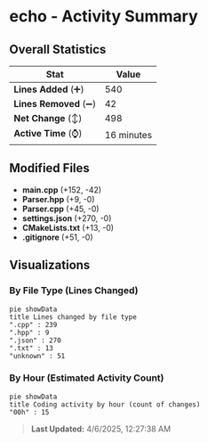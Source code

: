 # echo - Activity Summary 

## Overall Statistics

| Stat                   | Value                                                             |
| ---------------------- | ----------------------------------------------------------------- |
| **Lines Added** (➕)   | 540                                          |
| **Lines Removed** (➖) | 42                                        |
| **Net Change** (↕)    | 498                |
| **Active Time** (⌚)   | 16 minutes |


## Modified Files
- **main.cpp** (+152, -42)
- **Parser.hpp** (+9, -0)
- **Parser.cpp** (+45, -0)
- **settings.json** (+270, -0)
- **CMakeLists.txt** (+13, -0)
- **.gitignore** (+51, -0)

## Visualizations

### By File Type (Lines Changed)

```mermaid
pie showData
title Lines changed by file type
".cpp" : 239
".hpp" : 9
".json" : 270
".txt" : 13
"unknown" : 51
```

### By Hour (Estimated Activity Count)

```mermaid
pie showData
title Coding activity by hour (count of changes)
"00h" : 15
```


> **Last Updated:** 4/6/2025, 12:27:38 AM